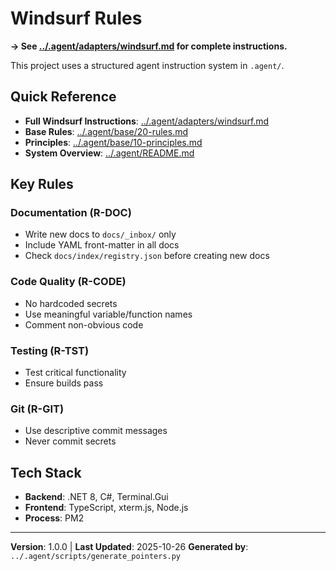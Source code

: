# Windsurf Rules

**→ See [../.agent/adapters/windsurf.md](../.agent/adapters/windsurf.md) for complete instructions.**

This project uses a structured agent instruction system in `.agent/`.

## Quick Reference

- **Full Windsurf Instructions**: [../.agent/adapters/windsurf.md](../.agent/adapters/windsurf.md)
- **Base Rules**: [../.agent/base/20-rules.md](../.agent/base/20-rules.md)
- **Principles**: [../.agent/base/10-principles.md](../.agent/base/10-principles.md)
- **System Overview**: [../.agent/README.md](../.agent/README.md)

## Key Rules

### Documentation (R-DOC)
- Write new docs to `docs/_inbox/` only
- Include YAML front-matter in all docs
- Check `docs/index/registry.json` before creating new docs

### Code Quality (R-CODE)
- No hardcoded secrets
- Use meaningful variable/function names
- Comment non-obvious code

### Testing (R-TST)
- Test critical functionality
- Ensure builds pass

### Git (R-GIT)
- Use descriptive commit messages
- Never commit secrets

## Tech Stack

- **Backend**: .NET 8, C#, Terminal.Gui
- **Frontend**: TypeScript, xterm.js, Node.js
- **Process**: PM2

---

**Version**: 1.0.0 | **Last Updated**: 2025-10-26
**Generated by**: `../.agent/scripts/generate_pointers.py`
